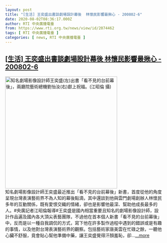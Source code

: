 ```yaml
---
layout: post
title: "[生活] 王奕盛出書談劇場設計幕後  林懷民影響最揪心 - 200802-6"
date: 2020-08-02T08:36:17.000Z
author: RTI 中央廣播電臺
from: https://www.rti.org.tw/news/view/id/2074462
tags: [ RTI 中央廣播電臺 ]
categories: [ news, RTI 中央廣播電臺 ]
---
```

<!--1596357377000-->
[[生活] 王奕盛出書談劇場設計幕後  林懷民影響最揪心 - 200802-6](https://www.rti.org.tw/news/view/id/2074462)
------

<div>
<img src="https://static.rti.org.tw/assets/thumbnails/2020/08/02/b8bf8374bbfd23cf89186e1f78610949.jpg" width="360" alt="知名劇場影像設計師王奕盛(左)出書「看不見的台前幕後」，兩廳院藝術總機劉怡汝(右)獻上祝福。(江昭倫 攝)" title="知名劇場影像設計師王奕盛(左)出書「看不見的台前幕後」，兩廳院藝術總機劉怡汝(右)獻上祝福。(江昭倫 攝)"><br>知名劇場影像設計師王奕盛最近推出「看不見的台前幕後」新書，首度從他的角度呈現台灣表演藝術界不為人知的幕後點滴，其中還談到他與雲門劇場創辦人林懷民多年的互動關係，既有愛恨交織的情緒，卻也是影響他最深、幫助他成長最多的人。#央廣記者江昭倫報導#王奕盛是國內相當重要且知名的劇場影像設計師，設計作品遍及國內各大頂尖表藝團隊，不過他在首本個人新書「看不見的台前幕後」中，反而是以一種自我調侃的方式，寫下他在許多製作過程中遇到的錯誤或是有趣的事情，以及他對台灣表演藝術界的觀察。包括藝術家唐美雲在忙碌之餘，一聽他心臟不舒服，竟會貼心幫他準備中藥，讓王奕盛覺得汗顏羞恥，卻...<a target="_blank" href="https://www.rti.org.tw/news/view/id/2074462">...more</a>
</div>
